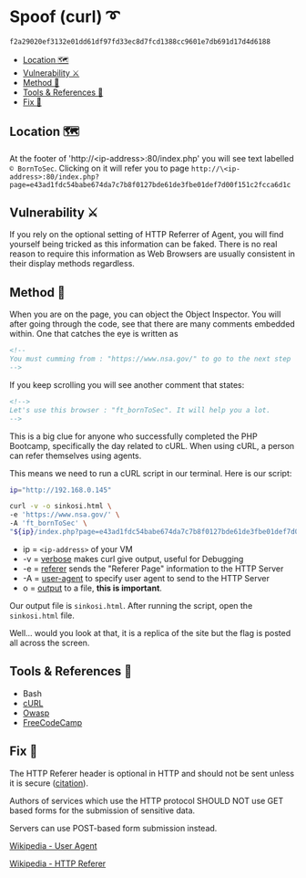 # Spoof (curl) ➰ <!-- omit in toc -->

```txt
f2a29020ef3132e01dd61df97fd33ec8d7fcd1388cc9601e7db691d17d4d6188
```

- [Location 🗺️](#location-️)
- [Vulnerability ⚔️](#vulnerability-️)
- [Method 🧾](#method-)
- [Tools & References 🧰](#tools--references-)
- [Fix 🔧](#fix-)

## Location 🗺️

At the footer of 'http://\<ip-address>:80/index.php' you will see text labelled `©️ BornToSec`. Clicking on it will refer you to page
`http://\<ip-address>:80/index.php?page=e43ad1fdc54babe674da7c7b8f0127bde61de3fbe01def7d00f151c2fcca6d1c`

## Vulnerability ⚔️

If you rely on the optional setting of HTTP Referrer of Agent, you will find yourself being tricked as this information can be faked. There is no real reason to require this information as Web Browsers are usually consistent in their display methods regardless.

## Method 🧾

When you are on the page, you can object the Object Inspector. You will after going through the code, see that there are many comments embedded within. One that catches the eye is written as

```html
<!--
You must cumming from : "https://www.nsa.gov/" to go to the next step
-->
```

If you keep scrolling you will see another comment that states:

```html
<!-->
Let's use this browser : "ft_bornToSec". It will help you a lot.
-->
```

This is a big clue for anyone who successfully completed the PHP Bootcamp, specifically the day related to cURL. When using cURL, a person can refer themselves using agents.

This means we need to run a cURL script in our terminal. Here is our script:

```sh
ip="http://192.168.0.145"

curl -v -o sinkosi.html \
-e 'https://www.nsa.gov/' \
-A 'ft_bornToSec' \
"${ip}/index.php?page=e43ad1fdc54babe674da7c7b8f0127bde61de3fbe01def7d00f151c2fcca6d1c"\
```

- ip = `<ip-address>` of your VM
- -v = [verbose](https://curl.haxx.se/docs/manpage.html#-v) makes curl give output, useful for Debugging
- -e = [referer](https://curl.haxx.se/docs/manpage.html#-e) sends the "Referer Page" information to the HTTP Server
- -A = [user-agent](https://curl.haxx.se/docs/manpage.html#-A) to specify user agent to send to the HTTP Server
- o = [output](https://curl.haxx.se/docs/manpage.html#-o) to a file, **this is important**.

Our output file is `sinkosi.html`.
After running the script, open the `sinkosi.html` file.

Well... would you look at that, it is a replica of the site but the flag is posted all across the screen.

## Tools & References 🧰

- Bash
- [cURL](https://curl.haxx.se/docs/manpage.html)
- [Owasp](https://owasp.org/www-community/attacks/Content_Spoofing)
- [FreeCodeCamp](https://www.freecodecamp.org/news/how-to-start-using-curl-and-why-a-hands-on-introduction-ea1c913caaaa/)

## Fix 🔧

The HTTP Referer header is optional in HTTP and should not be sent unless it is secure ([citation](https://www.w3.org/Protocols/rfc2616/rfc2616-sec15.html#sec15.1.3)).

Authors of services which use the HTTP protocol SHOULD NOT use GET based forms for the submission of sensitive data.

Servers can use POST-based form submission instead.

[Wikipedia - User Agent](https://en.wikipedia.org/wiki/User_agent)

[Wikipedia - HTTP Referer](https://en.wikipedia.org/wiki/HTTP_referer)
